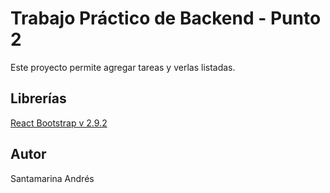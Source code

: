 # Trabajo Práctico de Backend - Punto 2

Este proyecto permite agregar tareas y verlas listadas.

## Librerías

[React Bootstrap v 2.9.2](https://react-bootstrap.github.io/)

## Autor

Santamarina Andrés